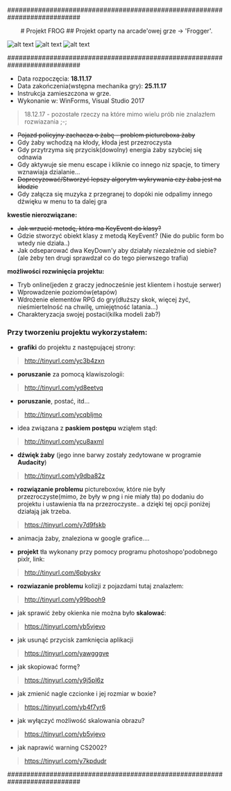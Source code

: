 ###########################################################################

<p align="center">
# Projekt FROG
## Projekt oparty na arcade'owej grze -> 'Frogger'.

![alt text](https://image.ibb.co/n3KiGb/ww1.png)
![alt text](https://image.ibb.co/dbYDhG/ww2.png)
![alt text](https://image.ibb.co/iQK8Gb/ww3.png)
</p> 

###########################################################################
* Data rozpoczęcia: **18.11.17**
* Data zakończenia(wstępna mechanika gry): **25.11.17** 
* Instrukcja zamieszczona w grze.
* Wykonanie w: WinForms, Visual Studio 2017 




> 18.12.17 - pozostałe rzeczy na które mimo wielu prób nie znalazłem rozwiazania ;-;

- ~~Pojazd policyjny zachacza o żabę - problem pictureboxa żaby~~
- Gdy żaby wchodzą na kłody, kłoda jest przezroczysta 
- Gdy przytrzyma się przycisk(dowolny) energia żaby szybciej się odnawia
- Gdy aktywuje sie menu escape i kliknie co innego niz spacje, to timery wznawiaja dzialanie...
- ~~Doprecyzować/Stworzyć lepszy algorytm wykrywania czy żaba jest na kłodzie~~
- Gdy załącza się muzyka z przegranej to dopóki nie odpalimy innego dźwięku w menu to ta dalej gra

**kwestie nierozwiązane:**
- ~~Jak wrzucić metodę, która ma KeyEvent do klasy?~~ 
- Gdzie stworzyć obiekt klasy z metodą KeyEvent? (Nie do public form bo wtedy nie działa..)
- Jak odseparować dwa KeyDown'y aby działały niezależnie od siebie? (ale żeby ten drugi sprawdzał co do tego pierwszego trafia)

**możliwości rozwinięcia projektu:**
- Tryb online(jeden z graczy jednocześnie jest klientem i hostuje serwer)
- Wprowadzenie poziomów(etapów)
- Wdrożenie elementów RPG do gry(dłuższy skok, więcej żyć, nieśmiertelność na chwilę, umiejętność latania...)
- Charakteryzacja swojej postaci(kilka modeli żab?)

### Przy tworzeniu projektu wykorzystałem:


- **grafiki** do projektu z następującej strony:

> http://tinyurl.com/yc3b4zxn



- **poruszanie** za pomocą klawiszologii:

> http://tinyurl.com/yd8eetvq



- **poruszanie**, postać, itd...

> http://tinyurl.com/ycqbljmo



- idea związana z **paskiem postępu** wziąłem stąd:

> http://tinyurl.com/ycu8axml



- **dźwięk żaby** (jego inne barwy zostały zedytowane w programie **Audacity**)

> http://tinyurl.com/y9dba82z



- **rozwiązanie problemu** pictureboxów, które nie były przezroczyste(mimo, że były w png i nie miały tła) po dodaniu do projektu i ustawienia tła na przezroczyste.. a dzięki tej opcji poniżej działają jak trzeba.

> https://tinyurl.com/y7d9fskb



- animacja żaby, znaleziona w google grafice....



- **projekt** tła wykonany przy pomocy programu photoshopo'podobnego pixlr, link:

> http://tinyurl.com/6pbyskv



- **rozwiazanie problemu** kolizji z pojazdami tutaj znalazłem:

> http://tinyurl.com/y99booh9



- jak sprawić żeby okienka nie można było **skalować**:

> https://tinyurl.com/yb5vjevo



- jak usunąć przycisk zamknięcia aplikacji

> https://tinyurl.com/yawgggve



- jak skopiować formę?

> https://tinyurl.com/y9j5pl6z



- jak zmienić nagle czcionke i jej rozmiar w boxie?

> https://tinyurl.com/yb4f7yr6



- jak wyłączyć możliwość skalowania obrazu?

> https://tinyurl.com/yb5vjevo



- jak naprawić warning CS2002?

> https://tinyurl.com/y7kpdudr



###########################################################################